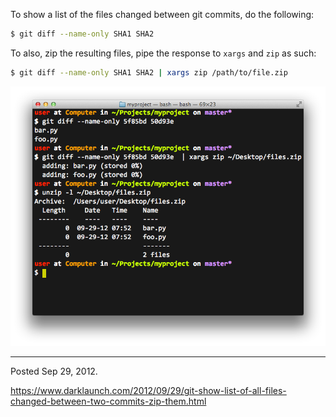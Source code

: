 To show a list of the files changed between git commits, do the following:

```bash
$ git diff --name-only SHA1 SHA2
```

To also, zip the resulting files, pipe the response to `xargs` and `zip` as such:

```bash
$ git diff --name-only SHA1 SHA2 | xargs zip /path/to/file.zip
```

<img alt="" src="/img/uploads/2012-09/git-diff-files-changed.png" />

---

Posted Sep 29, 2012.

https://www.darklaunch.com/2012/09/29/git-show-list-of-all-files-changed-between-two-commits-zip-them.html